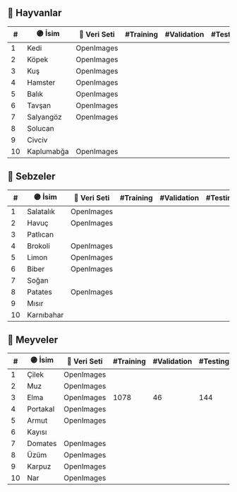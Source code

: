 ## 🦋 Hayvanlar
| #  | 🟣 İsim   | 🔗 Veri Seti | #Training | #Validation | #Testing |
| -- | ---------- | ------------ | --------- | ----------- | -------- |
| 1  | Kedi       | OpenImages   |           |             |          |
| 2  | Köpek      | OpenImages   |           |             |          |
| 3  | Kuş        | OpenImages   |           |             |          |
| 4  | Hamster    | OpenImages   |           |             |          |
| 5  | Balık      | OpenImages   |           |             |          |
| 6  | Tavşan     | OpenImages   |           |             |          |
| 7  | Salyangöz  | OpenImages   |           |             |          |
| 8  | Solucan    |              |           |             |          |
| 9  | Civciv     |              |           |             |          |
| 10 | Kaplumabğa | OpenImages   |           |             |          |

## 🥦 Sebzeler
| #  | 🟣 İsim   | 🔗 Veri Seti | #Training | #Validation | #Testing |
| -- |----------  | ------------ | --------- | ----------- | -------- |
| 1  | Salatalık  | OpenImages   |           |             |          |
| 2  | Havuç      | OpenImages   |           |             |          |
| 3  | Patlıcan   |              |           |             |          |
| 4  | Brokoli    | OpenImages   |           |             |          |
| 5  | Limon      | OpenImages   |           |             |          |
| 6  | Biber      | OpenImages   |           |             |          |
| 7  | Soğan      |              |           |             |          |
| 8  | Patates    | OpenImages   |           |             |          |
| 9  | Mısır      |              |           |             |          |
| 10 | Karnıbahar |              |           |             |          |

## 🍓 Meyveler
| #  | 🟣 İsim    | 🔗 Veri Seti | #Training | #Validation | #Testing |
| -- | ----------- | ------------ | --------- | ----------- | -------- |
| 1  | Çilek       | OpenImages   |           |             |          |
| 2  | Muz         | OpenImages   |           |             |          |
| 3  | Elma        | OpenImages   | 1078      | 46          | 144      |
| 4  | Portakal    | OpenImages   |           |             |          |
| 5  | Armut       | OpenImages   |           |             |          |
| 6  | Kayısı      |              |           |             |          |
| 7  | Domates     | OpenImages   |           |             |          |
| 8  | Üzüm        | OpenImages   |           |             |          |
| 9  | Karpuz      | OpenImages   |           |             |          |
| 10 | Nar         | OpenImages   |           |             |          |

